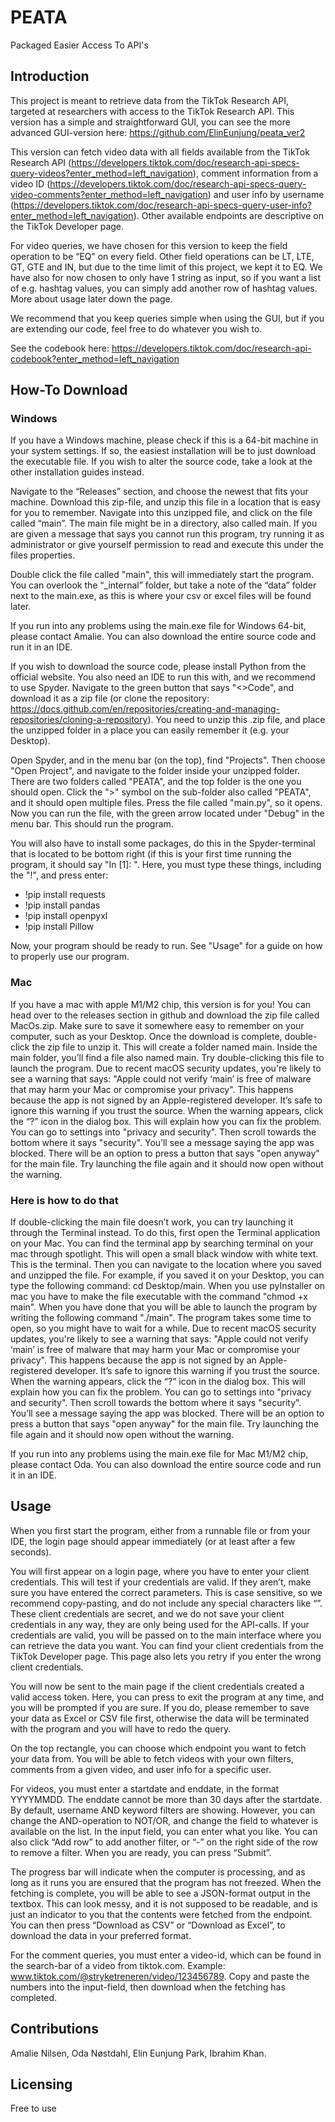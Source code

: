 # PEATA
Packaged Easier Access To API's


## Introduction
This project is meant to retrieve data from the TikTok Research API, targeted at researchers with access to the TikTok Research API. This version has a simple and straightforward GUI, you can see the more advanced GUI-version here: https://github.com/ElinEunjung/peata_ver2

This version can fetch video data with all fields available from the TikTok Research API (https://developers.tiktok.com/doc/research-api-specs-query-videos?enter_method=left_navigation), comment information from a video ID (https://developers.tiktok.com/doc/research-api-specs-query-video-comments?enter_method=left_navigation) and user info by username (https://developers.tiktok.com/doc/research-api-specs-query-user-info?enter_method=left_navigation). Other available endpoints are descriptive on the TikTok Developer page.

For video queries, we have chosen for this version to keep the field operation to be “EQ” on every field. Other field operations can be LT, LTE, GT, GTE and IN, but due to the time limit of this project, we kept it to EQ. We have also for now chosen to only have 1 string as input, so if you want a list of e.g. hashtag values, you can simply add another row of hashtag values. More about usage later down the page.

We recommend that you keep queries simple when using the GUI, but if you are extending our code, feel free to do whatever you wish to.

See the codebook here: https://developers.tiktok.com/doc/research-api-codebook?enter_method=left_navigation

## How-To Download
### Windows
If you have a Windows machine, please check if this is a 64-bit machine in your system settings. If so, the easiest installation will be to just download the executable file. If you wish to alter the source code, take a look at the other installation guides instead.

Navigate to the “Releases” section, and choose the newest that fits your machine. Download this zip-file, and unzip this file in a location that is easy for you to remember. Navigate into this unzipped file, and click on the file called “main”. The main file might be in a directory, also called main. If you are given a message that says you cannot run this program, try running it as administrator or give yourself permission to read and execute this under the files properties.

Double click the file called "main", this will immediately start the program. You can overlook the “_internal” folder, but take a note of the “data” folder next to the main.exe, as this is where your csv or excel files will be found later.

If you run into any problems using the main.exe file for Windows 64-bit, please contact Amalie. You can also download the entire source code and run it in an IDE.

If you wish to download the source code, please install Python from the official website. You also need an IDE to run this with, and we recommend to use Spyder. Navigate to the green button that says "<>Code", and download it as a zip file (or clone the repository: https://docs.github.com/en/repositories/creating-and-managing-repositories/cloning-a-repository). You need to unzip this .zip file, and place the unzipped folder in a place you can easily remember it (e.g. your Desktop). 

Open Spyder, and in the menu bar (on the top), find "Projects". Then choose "Open Project", and navigate to the folder inside your unzipped folder. There are two folders called "PEATA", and the top folder is the one you should open. Click the ">" symbol on the sub-folder also called "PEATA", and it should open multiple files. Press the file called "main.py", so it opens. Now you can run the file, with the green arrow located under "Debug" in the menu bar. This should run the program.

You will also have to install some packages, do this in the Spyder-terminal that is located to be bottom right (if this is your first time running the program, it should say "In [1]: ". Here, you must type these things, including the "!", and press enter:
- !pip install requests
- !pip install pandas
- !pip install openpyxl
- !pip install Pillow

Now, your program should be ready to run. See "Usage" for a guide on how to properly use our program.


### Mac
If you have a mac with apple M1/M2 chip, this version is for you! You can head over to the releases section in github and download the zip file called MacOs.zip. Make sure to save it somewhere easy to remember on your computer, such as your Desktop. Once the download is complete, double-click the zip file to unzip it. This will create a folder named main. Inside the main folder, you’ll find a file also named main. Try double-clicking this file to launch the program. Due to recent macOS security updates, you're likely to see a warning that says: "Apple could not verify ‘main’ is free of malware that may harm your Mac or compromise your privacy". This happens because the app is not signed by an Apple-registered developer. It’s safe to ignore this warning if you trust the source. When the warning appears, click the “?” icon in the dialog box. This will explain how you can fix the problem. You can go to settings into "privacy and security". Then scroll towards the bottom where it says "security". You’ll see a message saying the app was blocked. There will be an option to press a button that says "open anyway" for the main file. Try launching the file again and it should now open without the warning.

### Here is how to do that
If double-clicking the main file doesn’t work, you can try launching it through the Terminal instead. To do this, first open the Terminal application on your Mac. You can find the terminal app by searching terminal on your mac through spotlight. This will open a small black window with white text. This is the terminal. Then you can navigate to the location where you saved and unzipped the file. For example, if you saved it on your Desktop, you can type the following command: cd Desktop/main.  When you use pyInstaller on mac you have to make the file executable with the command "chmod +x main". When you have done that you will be able to launch the program by writing the following command "./main". The program takes some time to open, so you might have to wait for a while. Due to recent macOS security updates, you're likely to see a warning that says: "Apple could not verify ‘main’ is free of malware that may harm your Mac or compromise your privacy". This happens because the app is not signed by an Apple-registered developer. It’s safe to ignore this warning if you trust the source. When the warning appears, click the “?” icon in the dialog box. This will explain how you can fix the problem. You can go to settings into "privacy and security". Then scroll towards the bottom where it says "security". You’ll see a message saying the app was blocked. There will be an option to press a button that says "open anyway" for the main file. Try launching the file again and it should now open without the warning.


If you run into any problems using the main.exe file for Mac M1/M2 chip, please contact Oda. You can also download the entire source code and run it in an IDE.


## Usage
When you first start the program, either from a runnable file or from your IDE, the login page should appear immediately (or at least after a few seconds). 

You will first appear on a login page, where you have to enter your client credentials. This will test if your credentials are valid. If they aren’t, make sure you have entered the correct parameters. This is case sensitive, so we recommend copy-pasting, and do not include any special characters like “”. These client credentials are secret, and we do not save your client credentials in any way, they are only being used for the API-calls. If your credentials are valid, you will be passed on to the main interface where you can retrieve the data you want. You can find your client credentials from the TikTok Developer page. This page also lets you retry if you enter the wrong client credentials.

You will now be sent to the main page if the client credentials created a valid access token. Here, you can press <Escape> to exit the program at any time, and you will be prompted if you are sure. If you do, please remember to save your data as Excel or CSV file first, otherwise the data will be terminated with the program and you will have to redo the query.

On the top rectangle, you can choose which endpoint you want to fetch your data from. You will be able to fetch videos with your own filters, comments from a given video, and user info for a specific user.

For videos, you must enter a startdate and enddate, in the format YYYYMMDD. The enddate cannot be more than 30 days after the startdate. By default, username AND keyword filters are showing. However, you can change the AND-operation to NOT/OR, and change the field to whatever is available on the list. In the input field, you can enter what you like. You can also click “Add row” to add another filter, or “-” on the right side of the row to remove a filter. When you are ready, you can press “Submit”.

The progress bar will indicate when the computer is processing, and as long as it runs you are ensured that the program has not freezed. When the fetching is complete, you will be able to see a JSON-format output in the textbox. This can look messy, and it is not supposed to be readable, and is just an indicator to you that the contents were fetched from the endpoint. You can then press “Download as CSV” or “Download as Excel”, to download the data in your preferred format. 

For the comment queries, you must enter a video-id, which can be found in the search-bar of a video from tiktok.com. Example: www.tiktok.com/@stryketreneren/video/123456789. Copy and paste the numbers into the input-field, then download when the fetching has completed.


## Contributions
Amalie Nilsen, Oda Nøstdahl, Elin Eunjung Park, Ibrahim Khan.

## Licensing
Free to use
